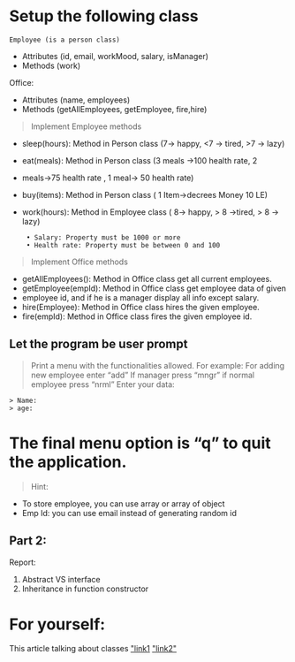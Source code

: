 # Setup the following class 
	Employee (is a person class) 
-	Attributes (id, email, workMood, salary, isManager)
-	Methods (work)

Office:
-	Attributes (name, employees)
-	Methods (getAllEmployees, getEmployee, fire,hire)

> Implement Employee methods
 - sleep(hours): Method in Person class (7→ happy, <7 → tired, >7 → lazy)
 - eat(meals): Method in Person class (3 meals →100 health rate, 2
 - meals→75 health rate , 1 meal→ 50 health rate)
 - buy(items): Method in Person class ( 1 Item→decrees Money 10 LE)
 - work(hours): Method in Employee class ( 8→ happy, > 8 →tired, > 8 → lazy)
        
        • Salary: Property must be 1000 or more
        • Health rate: Property must be between 0 and 100

> Implement Office methods
 - getAllEmployees(): Method in Office class get all current employees.
 - getEmployee(empId): Method in Office class get employee data of given
 - employee id, and if he is a manager display all info except salary.
 - hire(Employee): Method in Office class hires the given employee.
 - fire(empId): Method in Office class fires the given employee id.


## Let the program be user prompt
> Print a menu with the functionalities allowed.
  For example:
  For adding new employee enter “add”
  If manager press “mngr”
  if normal employee press “nrml”
  Enter your data:

    > Name:
    > age:


# The final menu option is “q” to quit the application.
> Hint:
 -	To store employee, you can use array or array of object
 -	Emp Id: you can use email instead of generating random id

## Part 2: 
 Report:
 1.	Abstract VS interface 
 2.	Inheritance in function constructor 


# For yourself:

 This article talking about classes 
["link1](https://everyday.codes/javascript/please-stop-using-classes-in-javascript/)
["link2"](https://www.toptal.com/javascript/es6-class-chaos-keeps-js-developer-up)
